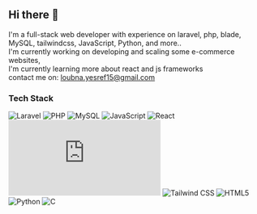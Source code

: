 ## Hi there 👋
I'm a full-stack web developer with experience on laravel, php, blade, MySQL, tailwindcss, JavaScript, Python, and more..<br>
I'm currently working on developing and scaling some e-commerce websites, <br>
I'm currently learning more about react and js frameworks<br>
contact me on: loubna.yesref15@gmail.com


### Tech Stack
![Laravel](https://img.shields.io/badge/-Laravel?style=flat-square&logo=laravel&logoColor=FF2D20&color=lightgrey&labelColor=transparent)
![PHP](https://img.shields.io/badge/-PHP?style=flat-square&logo=php&logoColor=777BB4&color=lightgrey&labelColor=transparent)
![MySQL](https://img.shields.io/badge/-MySQL?style=flat-square&logo=mysql&logoColor=4479A1&color=lightgrey&labelColor=transparent)
![JavaScript](https://img.shields.io/badge/-JavaScript?style=flat-square&logo=javascript&logoColor=F7DF1E&color=lightgrey&labelColor=transparent)
![React](https://img.shields.io/badge/-React?style=flat-square&logo=react&logoColor=61DAFB&color=lightgrey&labelColor=transparent)
![Node.js](https://img.shields.io/badge/-Node.js?style=flat-square&logo=node.js&logoColor=339933&color=lightgrey&labelColor=transparent)
![Tailwind CSS](https://img.shields.io/badge/-Tailwind_CSS?style=flat-square&logo=tailwind-css&logoColor=06B6D4&color=lightgrey&labelColor=transparent)
![HTML5](https://img.shields.io/badge/-HTML5?style=flat-square&logo=html5&logoColor=E34F26&color=lightgrey&labelColor=transparent)
![Python](https://img.shields.io/badge/-Python?style=flat-square&logo=python&logoColor=3776AB&color=lightgrey&labelColor=transparent)
![C](https://img.shields.io/badge/-C?style=flat-square&logo=c&logoColor=00599C&color=lightgrey&labelColor=transparent)



<!--
**loubnayesref/loubnayesref** is a ✨ _special_ ✨ repository because its `README.md` (this file) appears on your GitHub profile.

Here are some ideas to get you started:

- 🔭 I’m currently working on ...
- 🌱 I’m currently learning ...
- 👯 I’m looking to collaborate on ...
- 🤔 I’m looking for help with ...
- 💬 Ask me about ...
- 📫 How to reach me: ...
- 😄 Pronouns: ...
- ⚡ Fun fact: ...
-->
